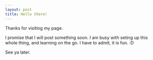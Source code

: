 ```yaml
---
layout: post
title: Hello there!
---
```


Thanks for visiting my page.

I promise that I will post something soon. I am busy with seting up this whole thing, and learning on the go. I have to admit, it is fun. :D 

See ya later.

